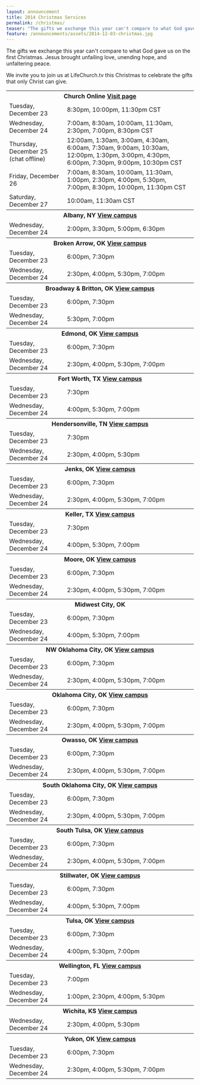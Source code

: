 ```yaml
---
layout: announcement
title: 2014 Christmas Services
permalink: /christmas/
teaser: "The gifts we exchange this year can't compare to what God gave us on the first Christmas. Jesus brought unfailing love, unending hope, and unfaltering peace. We invite you to join us at LifeChurch.tv this Christmas to celebrate the gifts that only Christ can give."
feature: /announcements/assets/2014-12-03-christmas.jpg
---
```

The gifts we exchange this year can't compare to what God gave us on the first Christmas. Jesus brought unfailing love, unending hope, and unfaltering peace.

We invite you to join us at LifeChurch.tv this Christmas to celebrate the gifts that only Christ can give.

<table>
<tr>
  <th colspan="2">Church Online <a class="right" href="//live.lifechurch.tv">Visit page <i class="icon icon-arrow"></i></a></th>
</tr>
<tr>
  <td>Tuesday, December 23</td>
  <td>8:30pm, 10:00pm, 11:30pm CST</td>
</tr>
<tr>
  <td>Wednesday, December 24</td>
  <td>7:00am, 8:30am, 10:00am, 11:30am, 2:30pm, 7:00pm, 8:30pm CST</td>
</tr>
<tr>
  <td>Thursday, December 25 (chat offline)</td>
  <td>12:00am, 1:30am, 3:00am, 4:30am, 6:00am, 7:30am, 9:00am, 10:30am, 12:00pm, 1:30pm, 3:00pm, 4:30pm, 6:00pm, 7:30pm, 9:00pm, 10:30pm CST</td>
</tr>
<tr>
  <td>Friday, December 26</td>
  <td>7:00am, 8:30am, 10:00am, 11:30am, 1:00pm, 2:30pm, 4:00pm, 5:30pm, 7:00pm, 8:30pm, 10:00pm, 11:30pm CST</td>
</tr>
<tr>
  <td>Saturday, December 27</td>
  <td>10:00am, 11:30am CST</td>
</tr>

<tr>
  <th colspan="2">Albany, NY <a class="right" href="/albany/">View campus <i class="icon icon-arrow"></i></a></th>
</tr>
<tr>
  <td>Wednesday, December 24</td>
  <td>2:00pm, 3:30pm, 5:00pm, 6:30pm</td>
</tr>

<tr>
  <th colspan="2">Broken Arrow, OK <a class="right" href="/brokenarrow/">View campus <i class="icon icon-arrow"></i></a></th>
</tr>
<tr>
  <td>Tuesday, December 23</td>
  <td>6:00pm, 7:30pm</td>
</tr>
<tr>
  <td>Wednesday, December 24</td>
  <td>2:30pm, 4:00pm, 5:30pm, 7:00pm</td>
</tr>

<tr>
  <th colspan="2">Broadway &amp; Britton, OK <a class="right" href="/broadwaybritton/">View campus <i class="icon icon-arrow"></i></a></th>
</tr>
<tr>
  <td>Tuesday, December 23</td>
  <td>6:00pm, 7:30pm</td>
</tr>
<tr>
  <td>Wednesday, December 24</td>
  <td>5:30pm, 7:00pm</td>
</tr>

<tr>
  <th colspan="2">Edmond, OK <a class="right" href="/edmond/">View campus <i class="icon icon-arrow"></i></a></th>
</tr>
<tr>
  <td>Tuesday, December 23</td>
  <td>6:00pm, 7:30pm</td>
</tr>
<tr>
  <td>Wednesday, December 24</td>
  <td>2:30pm, 4:00pm, 5:30pm, 7:00pm</td>
</tr>

<tr>
  <th colspan="2">Fort Worth, TX <a class="right" href="/fortworth/">View campus <i class="icon icon-arrow"></i></a></th>
</tr>
<tr>
  <td>Tuesday, December 23</td>
  <td>7:30pm</td>
</tr>
<tr>
  <td>Wednesday, December 24</td>
  <td>4:00pm, 5:30pm, 7:00pm</td>
</tr>

<tr>
  <th colspan="2">Hendersonville, TN <a class="right" href="/hendersonville/">View campus <i class="icon icon-arrow"></i></a></th>
</tr>
<tr>
  <td>Tuesday, December 23</td>
  <td>7:30pm</td>
</tr>
<tr>
  <td>Wednesday, December 24</td>
  <td>2:30pm, 4:00pm, 5:30pm</td>
</tr>

<tr>
  <th colspan="2">Jenks, OK <a class="right" href="/jenks/">View campus <i class="icon icon-arrow"></i></a></th>
</tr>
<tr>
  <td>Tuesday, December 23</td>
  <td>6:00pm, 7:30pm</td>
</tr>
<tr>
  <td>Wednesday, December 24</td>
  <td>2:30pm, 4:00pm, 5:30pm, 7:00pm</td>
</tr>

<tr>
  <th colspan="2">Keller, TX <a class="right" href="/keller/">View campus <i class="icon icon-arrow"></i></a></th>
</tr>
<tr>
  <td>Tuesday, December 23</td>
  <td>7:30pm</td>
</tr>
<tr>
  <td>Wednesday, December 24</td>
  <td>4:00pm, 5:30pm, 7:00pm</td>
</tr>

<tr>
  <th colspan="2">Moore, OK <a class="right" href="/moore/">View campus <i class="icon icon-arrow"></i></a></th>
</tr>
<tr>
  <td>Tuesday, December 23</td>
  <td>6:00pm, 7:30pm</td>
</tr>
<tr>
  <td>Wednesday, December 24</td>
  <td>2:30pm, 4:00pm, 5:30pm, 7:00pm</td>
</tr>

<tr>
  <th colspan="2">Midwest City, OK</th>
</tr>
<tr>
  <td>Tuesday, December 23</td>
  <td>6:00pm, 7:30pm</td>
</tr>
<tr>
  <td>Wednesday, December 24</td>
  <td>4:00pm, 5:30pm, 7:00pm</td>
</tr>

<tr>
  <th colspan="2">NW Oklahoma City, OK <a class="right" href="/northwestokc/">View campus <i class="icon icon-arrow"></i></a></th>
</tr>
<tr>
  <td>Tuesday, December 23</td>
  <td>6:00pm, 7:30pm</td>
</tr>
<tr>
  <td>Wednesday, December 24</td>
  <td>2:30pm, 4:00pm, 5:30pm, 7:00pm</td>
</tr>

<tr>
  <th colspan="2">Oklahoma City, OK <a class="right" href="/okc/">View campus <i class="icon icon-arrow"></i></a></th>
</tr>
<tr>
  <td>Tuesday, December 23</td>
  <td>6:00pm, 7:30pm</td>
</tr>
<tr>
  <td>Wednesday, December 24</td>
  <td>2:30pm, 4:00pm, 5:30pm, 7:00pm</td>
</tr>

<tr>
  <th colspan="2">Owasso, OK <a class="right" href="/owasso/">View campus <i class="icon icon-arrow"></i></a></th>
</tr>
<tr>
  <td>Tuesday, December 23</td>
  <td>6:00pm, 7:30pm</td>
</tr>
<tr>
  <td>Wednesday, December 24</td>
  <td>2:30pm, 4:00pm, 5:30pm, 7:00pm</td>
</tr>

<tr>
  <th colspan="2">South Oklahoma City, OK <a class="right" href="/southokc/">View campus <i class="icon icon-arrow"></i></a></th>
</tr>
<tr>
  <td>Tuesday, December 23</td>
  <td>6:00pm, 7:30pm</td>
</tr>
<tr>
  <td>Wednesday, December 24</td>
  <td>2:30pm, 4:00pm, 5:30pm, 7:00pm</td>
</tr>

<tr>
  <th colspan="2">South Tulsa, OK <a class="right" href="/southtulsa/">View campus <i class="icon icon-arrow"></i></a></th>
</tr>
<tr>
  <td>Tuesday, December 23</td>
  <td>6:00pm, 7:30pm</td>
</tr>
<tr>
  <td>Wednesday, December 24</td>
  <td>2:30pm, 4:00pm, 5:30pm, 7:00pm</td>
</tr>

<tr>
  <th colspan="2">Stillwater, OK <a class="right" href="/stillwater/">View campus <i class="icon icon-arrow"></i></a></th>
</tr>
<tr>
  <td>Tuesday, December 23</td>
  <td>6:00pm, 7:30pm</td>
</tr>
<tr>
  <td>Wednesday, December 24</td>
  <td>4:00pm, 5:30pm, 7:00pm</td>
</tr>

<tr>
  <th colspan="2">Tulsa, OK <a class="right" href="/tulsa/">View campus <i class="icon icon-arrow"></i></a></th>
</tr>
<tr>
  <td>Tuesday, December 23</td>
  <td>6:00pm, 7:30pm</td>
</tr>
<tr>
  <td>Wednesday, December 24</td>
  <td>4:00pm, 5:30pm, 7:00pm</td>
</tr>

<tr>
  <th colspan="2">Wellington, FL <a class="right" href="/wellington/">View campus <i class="icon icon-arrow"></i></a></th>
</tr>
<tr>
  <td>Tuesday, December 23</td>
  <td>7:00pm</td>
</tr>
<tr>
  <td>Wednesday, December 24</td>
  <td>1:00pm, 2:30pm, 4:00pm, 5:30pm</td>
</tr>

<tr>
  <th colspan="2">Wichita, KS <a class="right" href="/wichita/">View campus <i class="icon icon-arrow"></i></a></th>
</tr>
<tr>
  <td>Wednesday, December 24</td>
  <td>2:30pm, 4:00pm, 5:30pm</td>
</tr>

<tr>
  <th colspan="2">Yukon, OK <a class="right" href="/yukon/">View campus <i class="icon icon-arrow"></i></a></th>
</tr>
<tr>
  <td>Tuesday, December 23</td>
  <td>6:00pm, 7:30pm</td>
</tr>
<tr>
  <td>Wednesday, December 24</td>
  <td>2:30pm, 4:00pm, 5:30pm, 7:00pm</td>
</tr>
</table>
